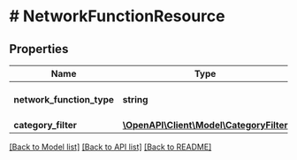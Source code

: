# # NetworkFunctionResource

## Properties

Name | Type | Description | Notes
------------ | ------------- | ------------- | -------------
**network_function_type** | **string** | The type of the network function. |
**category_filter** | [**\OpenAPI\Client\Model\CategoryFilter**](CategoryFilter.md) |  |

[[Back to Model list]](../../README.md#models) [[Back to API list]](../../README.md#endpoints) [[Back to README]](../../README.md)
